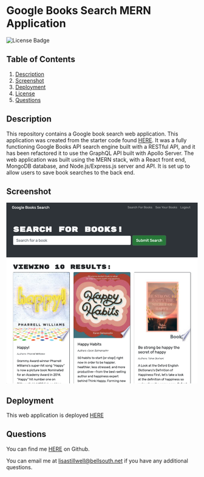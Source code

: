 # Google Books Search MERN Application

![License Badge](https://shields.io/badge/license-BSD-green)
## Table of Contents
1. [Description](#description)
2. [Screenshot](#screenshot)
3. [Deployment](#deployment)
4. [License](#license)
5. [Questions](#questions)

## Description
This repository contains a Google book search web application. This application was created from the starter code found [HERE](https://github.com/coding-boot-camp/solid-broccoli). It was a fully functioning Google Books API search engine built with a RESTful API, and it has been refactored it to use the GraphQL API built with Apollo Server. The web application was built using the MERN stack, with a React front end, MongoDB database, and Node.js/Express.js server and API. It is set up to allow users to save book searches to the back end.

## Screenshot
![screenshot](./client/public/book-search.png)

## Deployment
This web application is deployed [HERE](https://shielded-forest-05426.herokuapp.com/)

## Questions
You can find me [HERE](https://github.com/lstillwe) on Github.

You can email me at lisastillwell@bellsouth.net if you have any additional questions.
